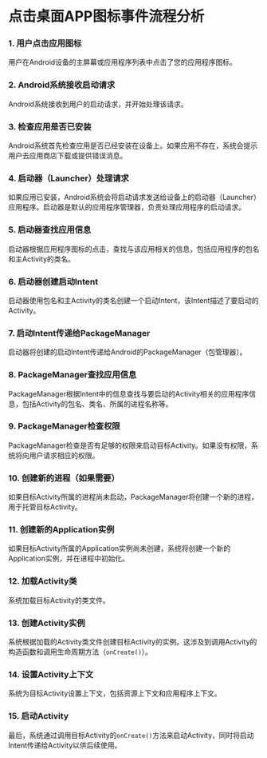 # 点击桌面APP图标事件流程分析

### 1. 用户点击应用图标

用户在Android设备的主屏幕或应用程序列表中点击了您的应用程序图标。

### 2. Android系统接收启动请求

Android系统接收到用户的启动请求，并开始处理该请求。

### 3. 检查应用是否已安装

Android系统首先检查应用是否已经安装在设备上。如果应用不存在，系统会提示用户去应用商店下载或提供错误消息。

### 4. 启动器（Launcher）处理请求

如果应用已安装，Android系统会将启动请求发送给设备上的启动器（Launcher）应用程序。启动器是默认的应用程序管理器，负责处理应用程序的启动请求。

### 5. 启动器查找应用信息

启动器根据应用程序图标的点击，查找与该应用相关的信息，包括应用程序的包名和主Activity的类名。

### 6. 启动器创建启动Intent

启动器使用包名和主Activity的类名创建一个启动Intent，该Intent描述了要启动的Activity。

### 7. 启动Intent传递给PackageManager

启动器将创建的启动Intent传递给Android的PackageManager（包管理器）。

### 8. PackageManager查找应用信息

PackageManager根据Intent中的信息查找与要启动的Activity相关的应用程序信息，包括Activity的包名、类名、所属的进程名称等。

### 9. PackageManager检查权限

PackageManager检查是否有足够的权限来启动目标Activity。如果没有权限，系统将向用户请求相应的权限。

### 10. 创建新的进程（如果需要）

如果目标Activity所属的进程尚未启动，PackageManager将创建一个新的进程，用于托管目标Activity。

### 11. 创建新的Application实例

如果目标Activity所属的Application实例尚未创建，系统将创建一个新的Application实例，并在进程中初始化。

### 12. 加载Activity类

系统加载目标Activity的类文件。

### 13. 创建Activity实例

系统根据加载的Activity类文件创建目标Activity的实例。这涉及到调用Activity的构造函数和调用生命周期方法（`onCreate()`）。

### 14. 设置Activity上下文

系统为目标Activity设置上下文，包括资源上下文和应用程序上下文。

### 15. 启动Activity

最后，系统通过调用目标Activity的`onCreate()`方法来启动Activity，同时将启动Intent传递给Activity以供后续使用。